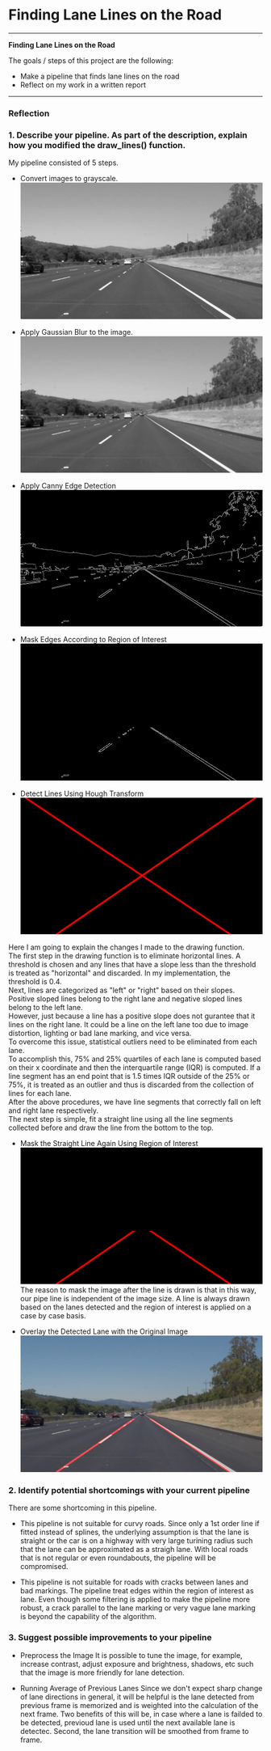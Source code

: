 # **Finding Lane Lines on the Road** 


---

**Finding Lane Lines on the Road**

The goals / steps of this project are the following:
* Make a pipeline that finds lane lines on the road
* Reflect on my work in a written report


[//]: # (Image References)

[image1]: ./test_images_output/test1.jpg "Grayscale"
[image2]: ./test_images_output/test2.jpg "Blur"
[image3]: ./test_images_output/test3.jpg "Edges"
[image4]: ./test_images_output/test4.jpg "Mask_Edges"
[image5]: ./test_images_output/test5.jpg "Lines"
[image6]: ./test_images_output/test6.jpg "Masked_Lines"
[image7]: ./test_images_output/test7.jpg "Result"

---

### Reflection

### 1. Describe your pipeline. As part of the description, explain how you modified the draw_lines() function.

My pipeline consisted of 5 steps. 

* Convert images to grayscale.
![alt text][image1]

* Apply Gaussian Blur to the image.
![alt text][image2]

* Apply Canny Edge Detection
![alt text][image3]

* Mask Edges According to Region of Interest
![alt text][image4]

* Detect Lines Using Hough Transform
![alt text][image5]

Here I am going to explain the changes I made to the drawing function.  
The first step in the drawing function is to eliminate horizontal lines. A threshold is chosen and any lines that have a slope less than the threshold is treated as "horizontal" and discarded. In my implementation, the threshold is 0.4.  
Next, lines are categorized as "left" or "right" based on their slopes. Positive sloped lines belong to the right lane and negative sloped lines belong to the left lane.  
However, just because a line has a positive slope does not gurantee that it lines on the right lane. It could be a line on the left lane too due to image distortion, lighting or bad lane marking, and vice versa.  
To overcome this issue, statistical outliers need to be eliminated from each lane.  
To accomplish this, 75% and 25% quartiles of each lane is computed based on their x coordinate and then the interquartile range (IQR) is computed. If a line segment has an end point that is 1.5 times IQR outside of the 25% or 75%, it is treated as an outlier and thus is discarded from the collection of lines for each lane.  
After the above procedures, we have line segments that correctly fall on left and right lane respectively.  
The next step is simple, fit a straight line using all the line segments collected before and draw the line from the bottom to the top. 

* Mask the Straight Line Again Using Region of Interest
![alt text][image6]
The reason to mask the image after the line is drawn is that in this way, our pipe line is independent of the image size. A line is always drawn based on the lanes detected and the region of interest is applied on a case by case basis.

* Overlay the Detected Lane with the Original Image
![alt text][image7]

### 2. Identify potential shortcomings with your current pipeline
There are some shortcoming in this pipeline.  
* This pipeline is not suitable for curvy roads.
Since only a 1st order line if fitted instead of splines, the underlying assumption is that the lane is straight or the car is on a highway with very large turining radius such that the lane can be approximated as a straigh lane. With local roads that is not regular or even roundabouts, the pipeline will be compromised.

* This pipeline is not suitable for roads with cracks between lanes and bad markings.
The pipeline treat edges within the region of interest as lane. Even though some filtering is applied to make the pipeline more robust, a crack parallel to the lane marking or very vague lane marking is beyond the capability of the algorithm.


### 3. Suggest possible improvements to your pipeline

* Preprocess the Image
It is possible to tune the image, for example, increase contrast, adjust exposure and brightness, shadows, etc such that the image is more friendly for lane detection.

* Running Average of Previous Lanes
Since we don't expect sharp change of lane directions in general, it will be helpful is the lane detected from previous frame is memorized and is weighted into the calculation of the next frame. Two benefits of this will be, in case where a lane is failded to be detected, previoud lane is used until the next available lane is detectec. Second, the lane transition will be smoothed from frame to frame.
